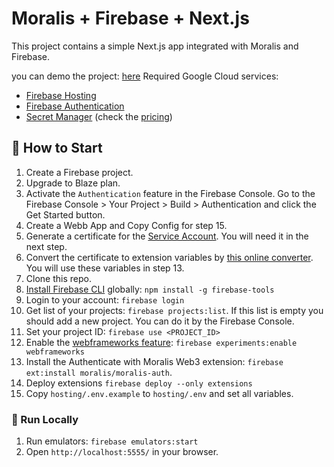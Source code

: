 # Moralis + Firebase + Next.js 

This project contains a simple Next.js app integrated with Moralis and Firebase.

you can demo the project: [here](https://web3-amazon-clone-firebase.vercel.app)
Required Google Cloud services:

- [Firebase Hosting](https://firebase.google.com/docs/hosting)
- [Firebase Authentication](https://firebase.google.com/docs/auth)
- [Secret Manager](https://cloud.google.com/secret-manager/) (check the [pricing](https://cloud.google.com/secret-manager/pricing))

## 🚀 How to Start

1. Create a Firebase project.
2. Upgrade to Blaze plan.
3. Activate the `Authentication` feature in the Firebase Console. Go to the Firebase Console > Your Project > Build > Authentication and click the Get Started button.
4. Create a Webb App and Copy Config for step 15.
5. Generate a certificate for the [Service Account](https://firebase.google.com/support/guides/service-accounts). You will need it in the next step.
6. Convert the certificate to extension variables by [this online converter](https://moralisweb3.github.io/firebase-extensions/service-account-converter/). You will use these variables in step 13.
7. Clone this repo.
8. [Install Firebase CLI](https://firebase.google.com/docs/cli) globally: `npm install -g firebase-tools`
9. Login to your account: `firebase login`
10. Get list of your projects: `firebase projects:list`. If this list is empty you should add a new project. You can do it by the Firebase Console.
11. Set your project ID: `firebase use <PROJECT_ID>`
12. Enable the [webframeworks feature](https://firebase.google.com/docs/hosting/frameworks-overview): `firebase experiments:enable webframeworks`
13. Install the Authenticate with Moralis Web3 extension: `firebase ext:install moralis/moralis-auth`.
14. Deploy extensions `firebase deploy --only extensions`
15. Copy `hosting/.env.example` to `hosting/.env` and set all variables.

### 🔌 Run Locally

1. Run emulators: `firebase emulators:start`
2. Open `http://localhost:5555/` in your browser.

